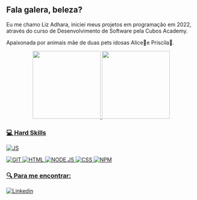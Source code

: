 ## Fala galera, beleza?

Eu me chamo Liz Adhara, iniciei meus projetos em programação em 2022, através do curso de Desenvolvimento de Software pela Cubos Academy.

Apaixonada por animais mãe de duas pets idosas Alice🐶e Priscila🐶.

<div align="center">
  <a href="https://github.com/lizstuart">
  <img height="180em" src="https://github-readme-stats.vercel.app/api?username=lizstuart&show_icons=true&theme=radical&include_all_commits=true&count_private=true"/>
  <img height="180em" src="https://github-readme-stats.vercel.app/api/top-langs/?username=lizstuart&layout=compact&langs_count=7&theme=radical"/>
</div>

  
  ### 💻 Hard Skills
  ![JS](https://img.shields.io/badge/JavaScript-323330?style=for-the-badge&logo=javascript&logoColor=F7DF1E)
  
  ![GIT](https://img.shields.io/badge/GIT-E44C30?style=for-the-badge&logo=git&logoColor=white)
  ![HTML](https://img.shields.io/badge/HTML5-E34F26?style=for-the-badge&logo=html5&logoColor=white)
  ![NODE.JS](https://img.shields.io/badge/Node.js-339933?style=for-the-badge&logo=nodedotjs&logoColor=white)
  ![CSS](	https://img.shields.io/badge/CSS3-1572B6?style=for-the-badge&logo=css3&logoColor=white)
  ![NPM](https://img.shields.io/badge/npm-CB3837?style=for-the-badge&logo=npm&logoColor=white)
 

  ### 	🔍 Para me encontrar:
  [![Linkedin](https://img.shields.io/badge/LinkedIn-0077B5?style=for-the-badge&logo=linkedin&logoColor=white)](https://www.linkedin.com/in/liz-adhara-stuart-b96b6116a/)
   
  
 
         
          
 
          
